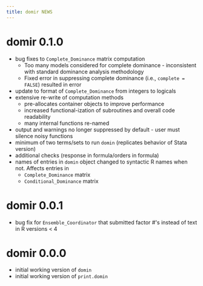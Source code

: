 ```yaml
---
title: domir NEWS
---
```


# domir 0.1.0

- bug fixes to `Complete_Dominance` matrix computation
  - Too many models considered for complete dominance - inconsistent with standard dominance analysis methodology
  - Fixed error in suppressing complete dominance (i.e., `complete = FALSE`) resulted in error 
- update to format of `Complete_Dominance` from integers to logicals
- extensive re-write of computation methods
  - pre-allocates container objects to improve performance
  - increased functional-ization of subroutines and overall code readability
  - many internal functions re-named
- output and warnings no longer suppressed by default - user must silence noisy functions
- minimum of two terms/sets to run `domin` (replicates behavior of Stata version)
- additional checks (response in formula/orders in formula)
- names of entries in `domin` object changed to syntactic R names when not.  Affects entries in
  - `Complete_Dominance` matrix
  - `Conditional_Dominance` matrix

# domir 0.0.1

- bug fix for `Ensemble_Coordinator` that submitted factor #'s instead of text in R versions < 4

# domir 0.0.0

- initial working version of `domin`
- initial working version of `print.domin`
